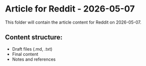 # Article for Reddit - 2026-05-07

This folder will contain the article content for Reddit on 2026-05-07.

## Content structure:
- Draft files (.md, .txt)
- Final content
- Notes and references
